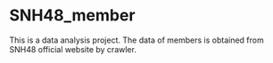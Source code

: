 # SNH48_member

This is a data analysis project. The data of members is obtained from SNH48 official website by crawler. 